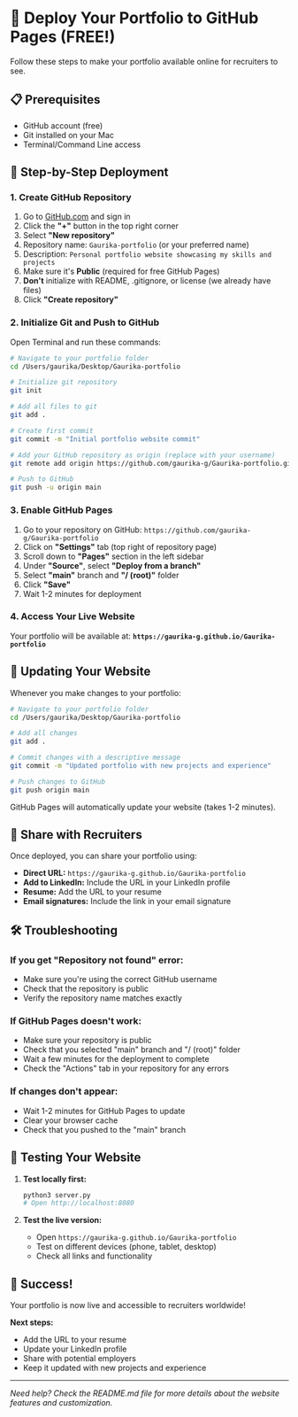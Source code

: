 # 🚀 Deploy Your Portfolio to GitHub Pages (FREE!)

Follow these steps to make your portfolio available online for recruiters to see.

## 📋 Prerequisites

- GitHub account (free)
- Git installed on your Mac
- Terminal/Command Line access

## 🔧 Step-by-Step Deployment

### 1. Create GitHub Repository

1. Go to [GitHub.com](https://github.com) and sign in
2. Click the **"+"** button in the top right corner
3. Select **"New repository"**
4. Repository name: `Gaurika-portfolio` (or your preferred name)
5. Description: `Personal portfolio website showcasing my skills and projects`
6. Make sure it's **Public** (required for free GitHub Pages)
7. **Don't** initialize with README, .gitignore, or license (we already have files)
8. Click **"Create repository"**

### 2. Initialize Git and Push to GitHub

Open Terminal and run these commands:

```bash
# Navigate to your portfolio folder
cd /Users/gaurika/Desktop/Gaurika-portfolio

# Initialize git repository
git init

# Add all files to git
git add .

# Create first commit
git commit -m "Initial portfolio website commit"

# Add your GitHub repository as origin (replace with your username)
git remote add origin https://github.com/gaurika-g/Gaurika-portfolio.git

# Push to GitHub
git push -u origin main
```

### 3. Enable GitHub Pages

1. Go to your repository on GitHub: `https://github.com/gaurika-g/Gaurika-portfolio`
2. Click on **"Settings"** tab (top right of repository page)
3. Scroll down to **"Pages"** section in the left sidebar
4. Under **"Source"**, select **"Deploy from a branch"**
5. Select **"main"** branch and **"/ (root)"** folder
6. Click **"Save"**
7. Wait 1-2 minutes for deployment

### 4. Access Your Live Website

Your portfolio will be available at:
**`https://gaurika-g.github.io/Gaurika-portfolio`**

## 🔄 Updating Your Website

Whenever you make changes to your portfolio:

```bash
# Navigate to your portfolio folder
cd /Users/gaurika/Desktop/Gaurika-portfolio

# Add all changes
git add .

# Commit changes with a descriptive message
git commit -m "Updated portfolio with new projects and experience"

# Push changes to GitHub
git push origin main
```

GitHub Pages will automatically update your website (takes 1-2 minutes).

## 🎯 Share with Recruiters

Once deployed, you can share your portfolio using:

- **Direct URL:** `https://gaurika-g.github.io/Gaurika-portfolio`
- **Add to LinkedIn:** Include the URL in your LinkedIn profile
- **Resume:** Add the URL to your resume
- **Email signatures:** Include the link in your email signature

## 🛠️ Troubleshooting

### If you get "Repository not found" error:
- Make sure you're using the correct GitHub username
- Check that the repository is public
- Verify the repository name matches exactly

### If GitHub Pages doesn't work:
- Make sure your repository is public
- Check that you selected "main" branch and "/ (root)" folder
- Wait a few minutes for the deployment to complete
- Check the "Actions" tab in your repository for any errors

### If changes don't appear:
- Wait 1-2 minutes for GitHub Pages to update
- Clear your browser cache
- Check that you pushed to the "main" branch

## 📱 Testing Your Website

1. **Test locally first:**
   ```bash
   python3 server.py
   # Open http://localhost:8080
   ```

2. **Test the live version:**
   - Open `https://gaurika-g.github.io/Gaurika-portfolio`
   - Test on different devices (phone, tablet, desktop)
   - Check all links and functionality

## 🎉 Success!

Your portfolio is now live and accessible to recruiters worldwide! 

**Next steps:**
- Add the URL to your resume
- Update your LinkedIn profile
- Share with potential employers
- Keep it updated with new projects and experience

---

*Need help? Check the README.md file for more details about the website features and customization.*
